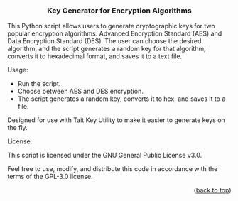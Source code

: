 <h3 align="center">
Key Generator for Encryption Algorithms</h3>



















</div>








This Python script allows users to generate cryptographic keys for two popular encryption algorithms: Advanced Encryption Standard (AES) and Data Encryption Standard (DES). The user can choose the desired algorithm, and the script generates a random key for that algorithm, converts it to hexadecimal format, and saves it to a text file.

Usage:

- Run the script.
- Choose between AES and DES encryption.
- The script generates a random key, converts it to hex, and saves it to a file.

Designed for use with Tait Key Utility to make it easier to generate keys on the fly.

License:

This script is licensed under the GNU General Public License v3.0.

Feel free to use, modify, and distribute this code in accordance with the terms of the GPL-3.0 license.













<p align="right">(<a href="#readme-top">back to top</a>)</p>




















